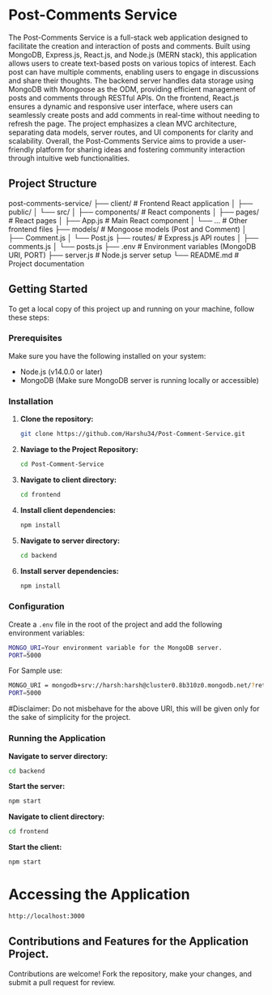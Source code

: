 # Post-Comments Service

The Post-Comments Service is a full-stack web application designed to facilitate the creation and interaction of posts and comments. Built using MongoDB, Express.js, React.js, and Node.js (MERN stack), this application allows users to create text-based posts on various topics of interest. Each post can have multiple comments, enabling users to engage in discussions and share their thoughts. The backend server handles data storage using MongoDB with Mongoose as the ODM, providing efficient management of posts and comments through RESTful APIs. On the frontend, React.js ensures a dynamic and responsive user interface, where users can seamlessly create posts and add comments in real-time without needing to refresh the page. The project emphasizes a clean MVC architecture, separating data models, server routes, and UI components for clarity and scalability. Overall, the Post-Comments Service aims to provide a user-friendly platform for sharing ideas and fostering community interaction through intuitive web functionalities.

## Project Structure

post-comments-service/
├── client/ # Frontend React application
│ ├── public/
│ └── src/
│ ├── components/ # React components
│ ├── pages/ # React pages
│ ├── App.js # Main React component
│ └── ... # Other frontend files
├── models/ # Mongoose models (Post and Comment)
│ ├── Comment.js
│ └── Post.js
├── routes/ # Express.js API routes
│ ├── comments.js
│ └── posts.js
├── .env # Environment variables (MongoDB URI, PORT)
├── server.js # Node.js server setup
└── README.md # Project documentation

## Getting Started

To get a local copy of this project up and running on your machine, follow these steps:

### Prerequisites

Make sure you have the following installed on your system:

- Node.js (v14.0.0 or later)
- MongoDB (Make sure MongoDB server is running locally or accessible)

### Installation

1. **Clone the repository:**

   ```bash
   git clone https://github.com/Harshu34/Post-Comment-Service.git
   ```

2. **Naviage to the Project Repository:**

   ```bash
   cd Post-Comment-Service
   ```

3. **Navigate to client directory:**

   ```bash
   cd frontend
   ```

4. **Install client dependencies:**

   ```bash
   npm install
   ```

5. **Navigate to server directory:**

   ```bash
   cd backend
   ```

6. **Install server dependencies:**
   ```bash
   npm install
   ```

### Configuration

Create a `.env` file in the root of the project and add the following environment variables:

```bash
MONGO_URI=Your environment variable for the MongoDB server.
PORT=5000
```

For Sample use:

```bash
MONGO_URI = mongodb+srv://harsh:harsh@cluster0.8b310z0.mongodb.net/?retryWrites=true&w=majority
PORT=5000
```

#Disclaimer: Do not misbehave for the above URI, this will be given only for the sake of simplicity for the project.

### Running the Application

**Navigate to server directory:**

```bash
cd backend
```

**Start the server:**

```bash
npm start
```

**Navigate to client directory:**

```bash
cd frontend
```

**Start the client:**

```bash
npm start
```

# Accessing the Application

```bash
http://localhost:3000
```

## Contributions and Features for the Application Project.

Contributions are welcome! Fork the repository, make your changes, and submit a pull request for review.
